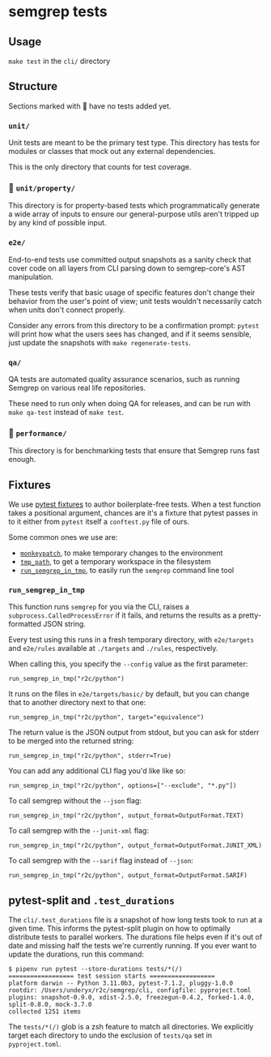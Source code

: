 # semgrep tests

## Usage

`make test` in the `cli/` directory

## Structure

Sections marked with :construction: have no tests added yet.

### `unit/`

Unit tests are meant to be the primary test type.
This directory has tests for modules or classes
that mock out any external dependencies.

This is the only directory that counts for test coverage.

### :construction: `unit/property/`

This directory is for property-based tests
which programmatically generate a wide array of inputs to ensure
our general-purpose utils aren't tripped up by any kind of possible input.

### `e2e/`

End-to-end tests use committed output snapshots as a sanity check
that cover code on all layers from CLI parsing
down to semgrep-core's AST manipulation.

These tests verify that basic usage of specific features
don't change their behavior from the user's point of view;
unit tests wouldn't necessarily catch when units don't connect properly.

Consider any errors from this directory to be a confirmation prompt:
`pytest` will print how what the users sees has changed,
and if it seems sensible, just update the snapshots with `make regenerate-tests`.

### `qa/`

QA tests are automated quality assurance scenarios,
such as running Semgrep on various real life repositories.

These need to run only when doing QA for releases,
and can be run with `make qa-test` instead of `make test`.

### :construction: `performance/`

This directory is for benchmarking tests
that ensure that Semgrep runs fast enough.

## Fixtures

We use [pytest fixtures](https://docs.pytest.org/en/latest/fixture.html)
to author boilerplate-free tests.
When a test function takes a positional argument,
chances are it's a fixture that pytest passes in to it
either from `pytest` itself a `conftest.py` file of ours.

Some common ones we use are:

- [`monkeypatch`](https://docs.pytest.org/en/latest/monkeypatch.html),
  to make temporary changes to the environment
- [`tmp_path`](https://docs.pytest.org/en/latest/tmpdir.html),
  to get a temporary workspace in the filesystem
- [`run_semgrep_in_tmp`](#run_semgrep_in_tmp),
  to easily run the `semgrep` command line tool

### `run_semgrep_in_tmp`

This function runs `semgrep` for you via the CLI,
raises a `subprocess.CalledProcessError` if it fails,
and returns the results as a pretty-formatted JSON string.

Every test using this runs in a fresh temporary directory,
with `e2e/targets` and `e2e/rules` available at `./targets` and `./rules`, respectively.

When calling this, you specify the `--config` value as the first parameter:

`run_semgrep_in_tmp("r2c/python")`

It runs on the files in `e2e/targets/basic/` by default,
but you can change that to another directory next to that one:

`run_semgrep_in_tmp("r2c/python", target="equivalence")`

The return value is the JSON output from stdout,
but you can ask for stderr to be merged into the returned string:

`run_semgrep_in_tmp("r2c/python", stderr=True)`

You can add any additional CLI flag you'd like like so:

`run_semgrep_in_tmp("r2c/python", options=["--exclude", "*.py"])`

To call semgrep without the `--json` flag:

`run_semgrep_in_tmp("r2c/python", output_format=OutputFormat.TEXT)`

To call semgrep with the `--junit-xml` flag:

`run_semgrep_in_tmp("r2c/python", output_format=OutputFormat.JUNIT_XML)`

To call semgrep with the `--sarif` flag instead of `--json`:

`run_semgrep_in_tmp("r2c/python", output_format=OutputFormat.SARIF)`

## pytest-split and `.test_durations`

The `cli/.test_durations` file is a snapshot of how long tests took to run at a given time.
This informs the pytest-split plugin on how to optimally distribute tests to parallel workers.
The durations file helps even if it's out of date and missing half the tests we're currently running.
If you ever want to update the durations, run this command:

```terminal
$ pipenv run pytest --store-durations tests/*(/)
================== test session starts ==================
platform darwin -- Python 3.11.0b3, pytest-7.1.2, pluggy-1.0.0
rootdir: /Users/underyx/r2c/semgrep/cli, configfile: pyproject.toml
plugins: snapshot-0.9.0, xdist-2.5.0, freezegun-0.4.2, forked-1.4.0, split-0.8.0, mock-3.7.0
collected 1251 items
```

The `tests/*(/)` glob is a zsh feature to match all directories.
We explicitly target each directory to undo the exclusion of `tests/qa` set in `pyproject.toml`.
